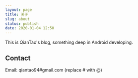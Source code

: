 ```yaml
---
layout: page
title: 关于
slug: about
status: publish
date: 2020-01-04 12:50
---
```


This is QianTao's blog, something deep in Android developing.

## Contact

Email: qiantao94#gmail.com (replace # with @)

